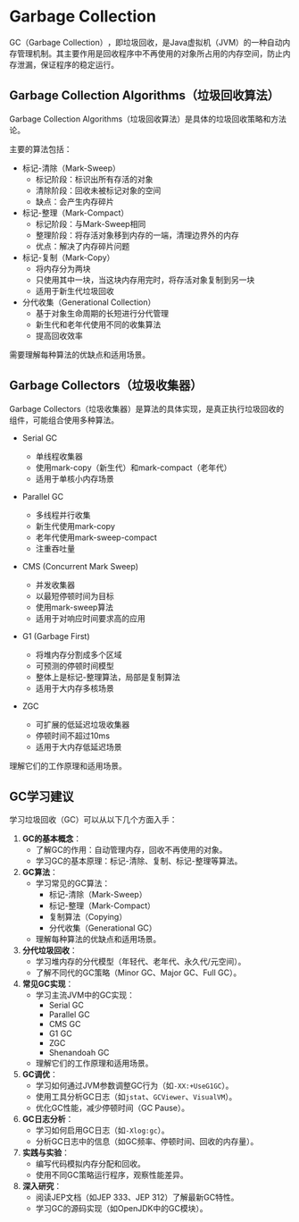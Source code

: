 # Garbage Collection

‌GC（Garbage Collection）‌，即垃圾回收，是Java虚拟机（JVM）的一种自动内存管理机制。其主要作用是回收程序中不再使用的对象所占用的内存空间，防止内存泄漏，保证程序的稳定运行。

## Garbage Collection Algorithms（垃圾回收算法）

Garbage Collection Algorithms（垃圾回收算法）是具体的垃圾回收策略和方法论。

主要的算法包括：

- 标记-清除（Mark-Sweep）
  - 标记阶段：标识出所有存活的对象
  - 清除阶段：回收未被标记对象的空间
  - 缺点：会产生内存碎片
- 标记-整理（Mark-Compact）
  - 标记阶段：与Mark-Sweep相同
  - 整理阶段：将存活对象移到内存的一端，清理边界外的内存
  - 优点：解决了内存碎片问题
- 标记-复制（Mark-Copy）
  - 将内存分为两块
  - 只使用其中一块，当这块内存用完时，将存活对象复制到另一块
  - 适用于新生代垃圾回收
- 分代收集（Generational Collection）
  - 基于对象生命周期的长短进行分代管理
  - 新生代和老年代使用不同的收集算法
  - 提高回收效率

需要理解每种算法的优缺点和适用场景。

## Garbage Collectors（垃圾收集器）

Garbage Collectors（垃圾收集器）是算法的具体实现，是真正执行垃圾回收的组件，可能组合使用多种算法。

- Serial GC
  * 单线程收集器
  * 使用mark-copy（新生代）和mark-compact（老年代）
  * 适用于单核小内存场景

- Parallel GC
  * 多线程并行收集
  * 新生代使用mark-copy
  * 老年代使用mark-sweep-compact
  * 注重吞吐量

- CMS (Concurrent Mark Sweep)
  * 并发收集器
  * 以最短停顿时间为目标
  * 使用mark-sweep算法
  * 适用于对响应时间要求高的应用

- G1 (Garbage First)
  * 将堆内存分割成多个区域
  * 可预测的停顿时间模型
  * 整体上是标记-整理算法，局部是复制算法
  * 适用于大内存多核场景

- ZGC
  * 可扩展的低延迟垃圾收集器
  * 停顿时间不超过10ms
  * 适用于大内存低延迟场景

理解它们的工作原理和适用场景。

## GC学习建议

学习垃圾回收（GC）可以从以下几个方面入手：

1. **GC的基本概念**：
   - 了解GC的作用：自动管理内存，回收不再使用的对象。
   - 学习GC的基本原理：标记-清除、复制、标记-整理等算法。
2. **GC算法**：
   - 学习常见的GC算法：
     - 标记-清除（Mark-Sweep）
     - 标记-整理（Mark-Compact）
     - 复制算法（Copying）
     - 分代收集（Generational GC）
   - 理解每种算法的优缺点和适用场景。
3. **分代垃圾回收**：
   - 学习堆内存的分代模型（年轻代、老年代、永久代/元空间）。
   - 了解不同代的GC策略（Minor GC、Major GC、Full GC）。
4. **常见GC实现**：
   - 学习主流JVM中的GC实现：
     - Serial GC
     - Parallel GC
     - CMS GC
     - G1 GC
     - ZGC
     - Shenandoah GC
   - 理解它们的工作原理和适用场景。
5. **GC调优**：
   - 学习如何通过JVM参数调整GC行为（如`-XX:+UseG1GC`）。
   - 使用工具分析GC日志（如`jstat`、`GCViewer`、`VisualVM`）。
   - 优化GC性能，减少停顿时间（GC Pause）。
6. **GC日志分析**：
   - 学习如何启用GC日志（如`-Xlog:gc`）。
   - 分析GC日志中的信息（如GC频率、停顿时间、回收的内存量）。
7. **实践与实验**：
   - 编写代码模拟内存分配和回收。
   - 使用不同GC策略运行程序，观察性能差异。
8. **深入研究**：
   - 阅读JEP文档（如JEP 333、JEP 312）了解最新GC特性。
   - 学习GC的源码实现（如OpenJDK中的GC模块）。
